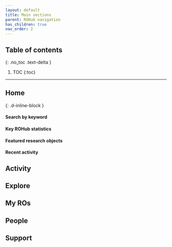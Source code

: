 ```yaml
---
layout: default
title: Main sections
parent: ROHub navigation
has_children: true
nav_order: 2
---
```


## Table of contents
{: .no_toc .text-delta }

1. TOC
{:toc}

---

## Home
{: .d-inline-block }


#### Search by keyword

#### Key ROHub statistics

#### Featured research objects

#### Recent activity

## Activity

## Explore

## My ROs

## People 

## Support